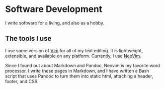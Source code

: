 # Software Development

I write software for a living, and also as a hobby.

## The tools I use

I use some version of [Vim](https://www.vim.org/) for all of my text editing.
It is lightweight, extensible, and available on any platform.
Currently, I use [NeoVim](https://neovim.io/).

Since I found out about Markdown and Pandoc, Neovim is my favorite word processor.
I write these pages in Markdown, and I have written a Bash script that uses Pandoc to turn them into static html, attaching a header, footer, and CSS.
